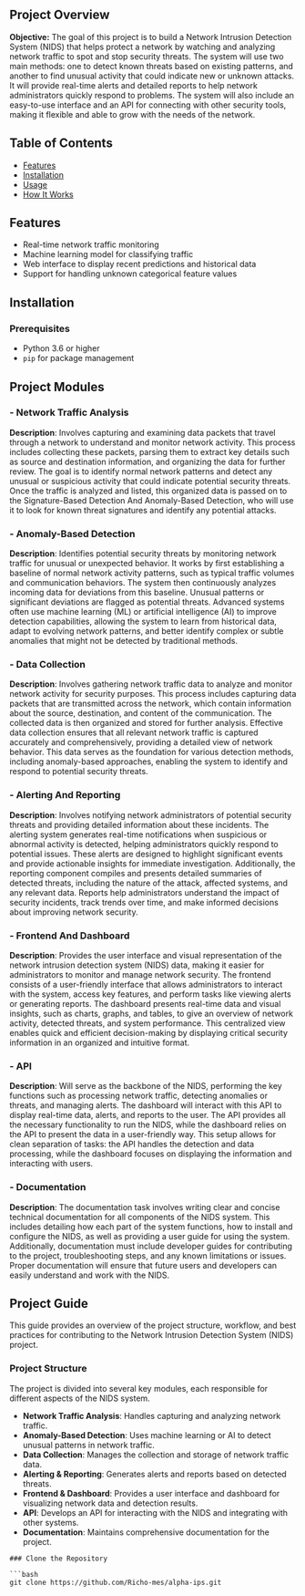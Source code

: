 ## Project Overview

**Objective:**
The goal of this project is to build a Network Intrusion Detection System (NIDS) that helps protect a network by watching and analyzing network traffic to spot and stop security threats. The system will use two main methods: one to detect known threats based on existing patterns, and another to find unusual activity that could indicate new or unknown attacks. It will provide real-time alerts and detailed reports to help network administrators quickly respond to problems. The system will also include an easy-to-use interface and an API for connecting with other security tools, making it flexible and able to grow with the needs of the network.

## Table of Contents

- [Features](#features)
- [Installation](#installation)
- [Usage](#usage)
- [How It Works](#how-it-works)

## Features

- Real-time network traffic monitoring
- Machine learning model for classifying traffic
- Web interface to display recent predictions and historical data
- Support for handling unknown categorical feature values

## Installation

### Prerequisites

- Python 3.6 or higher
- `pip` for package management

## Project Modules

### - **Network Traffic Analysis**

**Description**: Involves capturing and examining data packets that travel through a network to understand and monitor network activity. This process includes collecting these packets, parsing them to extract key details such as source and destination information, and organizing the data for further review. The goal is to identify normal network patterns and detect any unusual or suspicious activity that could indicate potential security threats. Once the traffic is analyzed and listed, this organized data is passed on to the Signature-Based Detection And Anomaly-Based Detection, who will use it to look for known threat signatures and identify any potential attacks.


### - **Anomaly-Based Detection**

**Description**: Identifies potential security threats by monitoring network traffic for unusual or unexpected behavior. It works by first establishing a baseline of normal network activity patterns, such as typical traffic volumes and communication behaviors. The system then continuously analyzes incoming data for deviations from this baseline. Unusual patterns or significant deviations are flagged as potential threats. Advanced systems often use machine learning (ML) or artificial intelligence (AI) to improve detection capabilities, allowing the system to learn from historical data, adapt to evolving network patterns, and better identify complex or subtle anomalies that might not be detected by traditional methods.

### - **Data Collection**

**Description**: Involves gathering network traffic data to analyze and monitor network activity for security purposes. This process includes capturing data packets that are transmitted across the network, which contain information about the source, destination, and content of the communication. The collected data is then organized and stored for further analysis. Effective data collection ensures that all relevant network traffic is captured accurately and comprehensively, providing a detailed view of network behavior. This data serves as the foundation for various detection methods, including anomaly-based approaches, enabling the system to identify and respond to potential security threats.

### - **Alerting And Reporting**

**Description**: Involves notifying network administrators of potential security threats and providing detailed information about these incidents. The alerting system generates real-time notifications when suspicious or abnormal activity is detected, helping administrators quickly respond to potential issues. These alerts are designed to highlight significant events and provide actionable insights for immediate investigation. Additionally, the reporting component compiles and presents detailed summaries of detected threats, including the nature of the attack, affected systems, and any relevant data. Reports help administrators understand the impact of security incidents, track trends over time, and make informed decisions about improving network security.

### - **Frontend And Dashboard**

**Description**: Provides the user interface and visual representation of the network intrusion detection system (NIDS) data, making it easier for administrators to monitor and manage network security. The frontend consists of a user-friendly interface that allows administrators to interact with the system, access key features, and perform tasks like viewing alerts or generating reports. The dashboard presents real-time data and visual insights, such as charts, graphs, and tables, to give an overview of network activity, detected threats, and system performance. This centralized view enables quick and efficient decision-making by displaying critical security information in an organized and intuitive format.

### - **API**

**Description**: Will serve as the backbone of the NIDS, performing the key functions such as processing network traffic, detecting anomalies or threats, and managing alerts. The dashboard will interact with this API to display real-time data, alerts, and reports to the user. The API provides all the necessary functionality to run the NIDS, while the dashboard relies on the API to present the data in a user-friendly way. This setup allows for clean separation of tasks: the API handles the detection and data processing, while the dashboard focuses on displaying the information and interacting with users.

### - **Documentation**

**Description**: The documentation task involves writing clear and concise technical documentation for all components of the NIDS system. This includes detailing how each part of the system functions, how to install and configure the NIDS, as well as providing a user guide for using the system. Additionally, documentation must include developer guides for contributing to the project, troubleshooting steps, and any known limitations or issues. Proper documentation will ensure that future users and developers can easily understand and work with the NIDS.


## Project Guide

This guide provides an overview of the project structure, workflow, and best practices for contributing to the Network Intrusion Detection System (NIDS) project.

### Project Structure

The project is divided into several key modules, each responsible for different aspects of the NIDS system.

- **Network Traffic Analysis**: Handles capturing and analyzing network traffic.
- **Anomaly-Based Detection**: Uses machine learning or AI to detect unusual patterns in network traffic.
- **Data Collection**: Manages the collection and storage of network traffic data.
- **Alerting & Reporting**: Generates alerts and reports based on detected threats.
- **Frontend & Dashboard**: Provides a user interface and dashboard for visualizing network data and detection results.
- **API**: Develops an API for interacting with the NIDS and integrating with other systems.
- **Documentation**: Maintains comprehensive documentation for the project.
  
````````````````````
### Clone the Repository

```bash
git clone https://github.com/Richo-mes/alpha-ips.git


